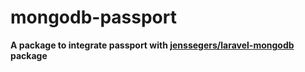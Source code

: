 # mongodb-passport

**A package to integrate passport with [jenssegers/laravel-mongodb](https://www.example.com) package**
